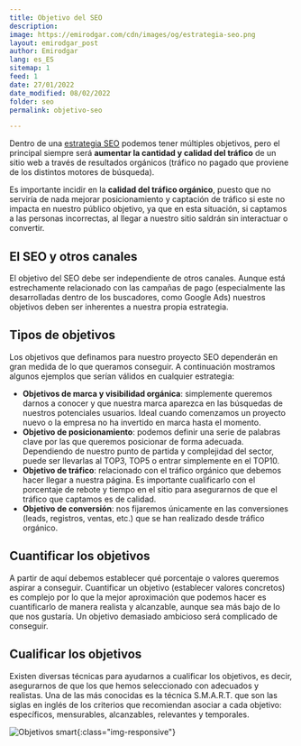 ```yaml
---
title: Objetivo del SEO
description: 
image: https://emirodgar.com/cdn/images/og/estrategia-seo.png
layout: emirodgar_post
author: Emirodgar
lang: es_ES
sitemap: 1
feed: 1
date: 27/01/2022
date_modified: 08/02/2022
folder: seo
permalink: objetivo-seo

--- 
```


Dentro de una [estrategia SEO](https://emirodgar.com/estrategia-seo) podemos tener múltiples objetivos, pero el principal siempre será **aumentar la cantidad y calidad del tráfico** de un sitio web a través de resultados orgánicos (tráfico no pagado que proviene de los distintos motores de búsqueda).

Es importante incidir en la **calidad del tráfico orgánico**, puesto que no serviría de nada mejorar posicionamiento y captación de tráfico si este no impacta en nuestro público objetivo, ya que en esta situación, si captamos a las personas incorrectas, al llegar a nuestro sitio saldrán sin interactuar o convertir.

## El SEO y otros canales

El objetivo del SEO debe ser independiente de otros canales. Aunque está estrechamente relacionado con las campañas de pago (especialmente las desarrolladas dentro de los buscadores, como Google Ads) nuestros objetivos deben ser inherentes a nuestra propia estrategia.

## Tipos de objetivos

Los objetivos que definamos para nuestro proyecto SEO dependerán en gran medida de lo que queramos conseguir. A continuación mostramos algunos ejemplos que serían válidos en cualquier estrategia:

- **Objetivos de marca y visibilidad orgánica**: simplemente queremos darnos a conocer y que nuestra marca aparezca en las búsquedas de nuestros potenciales usuarios. Ideal cuando comenzamos un proyecto nuevo o la empresa no ha invertido en marca hasta el momento.
- **Objetivo de posicionamiento**: podemos definir una serie de palabras clave por las que queremos posicionar de forma adecuada. Dependiendo de nuestro punto de partida y complejidad del sector, puede ser llevarlas al TOP3, TOP5 o entrar simplemente en el TOP10.
- **Objetivo de tráfico**: relacionado con el tráfico orgánico que debemos hacer llegar a nuestra página. Es importante cualificarlo con el porcentaje de rebote y tiempo en el sitio para asegurarnos de que el tráfico que captamos es de calidad.
- **Objetivo de conversión**: nos fijaremos únicamente en las conversiones (leads, registros, ventas, etc.) que se han realizado desde tráfico orgánico.


## Cuantificar los objetivos

A partir de aquí debemos establecer qué porcentaje o valores queremos aspirar a conseguir. Cuantificar un objetivo (establecer valores concretos) es complejo por lo que la mejor aproximación que podemos hacer es cuantificarlo de manera realista y alcanzable, aunque sea más bajo de lo que nos gustaría. Un objetivo demasiado ambicioso será complicado de conseguir.

## Cualificar los objetivos

Existen diversas técnicas para ayudarnos a cualificar los objetivos, es decir, asegurarnos de que los que hemos seleccionado con adecuados y realistas. Una de las más conocidas es la técnica S.M.A.R.T. que son las siglas en inglés de los criterios que recomiendan asociar a cada objetivo: específicos, mensurables, alcanzables, relevantes y temporales.

![Objetivos smart](https://i.imgur.com/k0PxLrG.png){:class="img-responsive"}
<!--stackedit_data:
eyJoaXN0b3J5IjpbMTM0NDY4NDQxNCwtOTk1Mjg4NjgyLDE2Mz
kzNTYwOTYsMzA5MTMxMTc2LC0xNzI3NjMyODc0LDEwNDc5OTIy
OTVdfQ==
-->